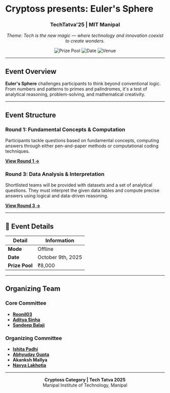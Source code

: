 # Cryptoss presents: **Euler's Sphere**

<div align="center">

### TechTatva'25 | MIT Manipal

_Theme: Tech is the new magic — where technology and innovation coexist to create wonders._

![Prize Pool](https://img.shields.io/badge/Prize_Pool-₹8000-gold?style=for-the-badge)
![Date](https://img.shields.io/badge/Date-October_9th-blue?style=for-the-badge)
![Venue](https://img.shields.io/badge/Venue-AB3_303-green?style=for-the-badge)

</div>

---

## Event Overview

**Euler's Sphere** challenges participants to think beyond conventional logic. From numbers and patterns to primes and palindromes, it's a test of analytical reasoning, problem-solving, and mathematical creativity.

---

## Event Structure

### Round 1: Fundamental Concepts & Computation

Participants tackle questions based on fundamental concepts, computing answers through either pen-and-paper methods or computational coding techniques.

**[View Round 1 →](https://github.com/iecse/EulerSphere_TechTatva2025/tree/main/Round1)**

### Round 3: Data Analysis & Interpretation

Shortlisted teams will be provided with datasets and a set of analytical questions. They must interpret the given data tables and compute precise answers using logical and data-driven reasoning.

**[View Round 3 →](https://github.com/iecse/EulerSphere_TechTatva2025/tree/main/Round3)**

---

## 📍 Event Details

| Detail         | Information       |
| -------------- | ----------------- |
| **Mode**       | Offline           |
| **Date**       | October 9th, 2025 |
| **Prize Pool** | ₹8,000            |

---

## Organizing Team

### Core Committee

- [**Roonil03**](https://github.com/Roonil03)
- [**Aditya Sinha**](https://github.com/AdityaSinha149)
- [**Sandeep Balaji**](https://github.com/Sandeep3084)

### Organizing Committee

- [**Ishita Padhi**](https://github.com/IshitaPadhi)
- **[Abhyuday Gupta](https://github.com/Abhyuday-Gupta912)**
- **Akanksh Mallya**
- [**Navya Lakhotia**](https://github.com/purplenose7)

---

<div align="center">

**Cryptoss Category | Tech Tatva 2025**  
Manipal Institute of Technology, Manipal

</div>
